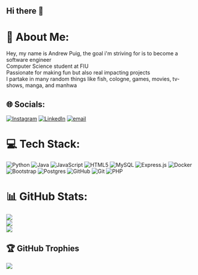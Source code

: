 ## Hi there 👋

# 💫 About Me:
Hey, my name is Andrew Puig, the goal i'm striving for is to become a software engineer<br>Computer Science student at FIU<br>Passionate for making fun but also real impacting projects <br>I partake in many random things like fish, cologne, games, movies, tv-shows, manga, and manhwa


## 🌐 Socials:
[![Instagram](https://img.shields.io/badge/Instagram-%23E4405F.svg?logo=Instagram&logoColor=white)](https://instagram.com/pope_puig) [![LinkedIn](https://img.shields.io/badge/LinkedIn-%230077B5.svg?logo=linkedin&logoColor=white)](https://linkedin.com/in/www.linkedin.com/in/andrew-puig-951805284) [![email](https://img.shields.io/badge/Email-D14836?logo=gmail&logoColor=white)](mailto:puigandrew6@gmail.com) 

# 💻 Tech Stack:
![Python](https://img.shields.io/badge/python-3670A0?style=for-the-badge&logo=python&logoColor=ffdd54) ![Java](https://img.shields.io/badge/java-%23ED8B00.svg?style=for-the-badge&logo=openjdk&logoColor=white) ![JavaScript](https://img.shields.io/badge/javascript-%23323330.svg?style=for-the-badge&logo=javascript&logoColor=%23F7DF1E) ![HTML5](https://img.shields.io/badge/html5-%23E34F26.svg?style=for-the-badge&logo=html5&logoColor=white) ![MySQL](https://img.shields.io/badge/mysql-4479A1.svg?style=for-the-badge&logo=mysql&logoColor=white) ![Express.js](https://img.shields.io/badge/express.js-%23404d59.svg?style=for-the-badge&logo=express&logoColor=%2361DAFB) ![Docker](https://img.shields.io/badge/docker-%230db7ed.svg?style=for-the-badge&logo=docker&logoColor=white) ![Bootstrap](https://img.shields.io/badge/bootstrap-%238511FA.svg?style=for-the-badge&logo=bootstrap&logoColor=white) ![Postgres](https://img.shields.io/badge/postgres-%23316192.svg?style=for-the-badge&logo=postgresql&logoColor=white) ![GitHub](https://img.shields.io/badge/github-%23121011.svg?style=for-the-badge&logo=github&logoColor=white) ![Git](https://img.shields.io/badge/git-%23F05033.svg?style=for-the-badge&logo=git&logoColor=white) ![PHP](https://img.shields.io/badge/php-%23777BB4.svg?style=for-the-badge&logo=php&logoColor=white)
# 📊 GitHub Stats:
![](https://github-readme-stats.vercel.app/api?username=AndrewPuig77&theme=synthwave&hide_border=false&include_all_commits=true&count_private=false)<br/>
![](https://nirzak-streak-stats.vercel.app/?user=AndrewPuig77&theme=synthwave&hide_border=false)<br/>
![](https://github-readme-stats.vercel.app/api/top-langs/?username=AndrewPuig77&theme=synthwave&hide_border=false&include_all_commits=true&count_private=false&layout=compact)

## 🏆 GitHub Trophies
![](https://github-profile-trophy.vercel.app/?username=AndrewPuig77&theme=tokyonight&no-frame=false&no-bg=true&margin-w=4)

<!-- Proudly created with GPRM ( https://gprm.itsvg.in ) -->

